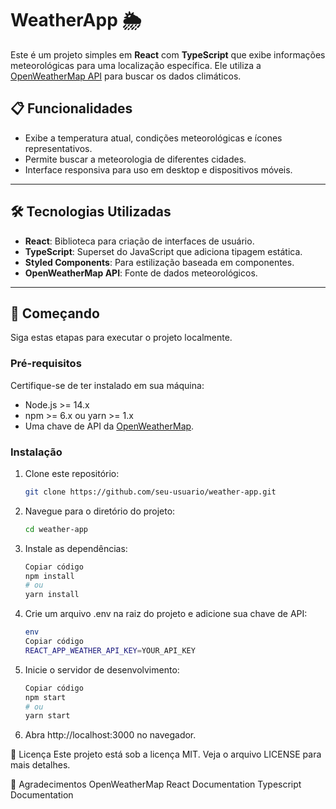 # WeatherApp 🌦️

Este é um projeto simples em **React** com **TypeScript** que exibe informações meteorológicas para uma localização específica. Ele utiliza a [OpenWeatherMap API](https://openweathermap.org/api) para buscar os dados climáticos.

## 📋 Funcionalidades

- Exibe a temperatura atual, condições meteorológicas e ícones representativos.
- Permite buscar a meteorologia de diferentes cidades.
- Interface responsiva para uso em desktop e dispositivos móveis.

---

## 🛠️ Tecnologias Utilizadas

- **React**: Biblioteca para criação de interfaces de usuário.
- **TypeScript**: Superset do JavaScript que adiciona tipagem estática.
- **Styled Components**: Para estilização baseada em componentes.
- **OpenWeatherMap API**: Fonte de dados meteorológicos.

---

## 🚀 Começando

Siga estas etapas para executar o projeto localmente.

### Pré-requisitos

Certifique-se de ter instalado em sua máquina:

- Node.js >= 14.x
- npm >= 6.x ou yarn >= 1.x
- Uma chave de API da [OpenWeatherMap](https://openweathermap.org/api).

### Instalação

1. Clone este repositório:

   ```bash
   git clone https://github.com/seu-usuario/weather-app.git

2. Navegue para o diretório do projeto:

   ```bash
   cd weather-app

3. Instale as dependências:

   ```bash
   Copiar código
   npm install
   # ou
   yarn install

4. Crie um arquivo .env na raiz do projeto e adicione sua chave de API:

   ```bash
   env
   Copiar código
   REACT_APP_WEATHER_API_KEY=YOUR_API_KEY

5. Inicie o servidor de desenvolvimento:

   ````bash
   Copiar código
   npm start
   # ou
   yarn start

6. Abra http://localhost:3000 no navegador.

📄 Licença
Este projeto está sob a licença MIT. Veja o arquivo LICENSE para mais detalhes.

🌟 Agradecimentos
OpenWeatherMap
React Documentation
Typescript Documentation
